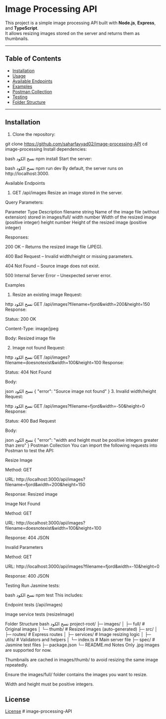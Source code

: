 # Image Processing API

This project is a simple image processing API built with **Node.js**, **Express**, and **TypeScript**.  
It allows resizing images stored on the server and returns them as thumbnails.  

---

## Table of Contents

- [Installation](#installation)  
- [Usage](#usage)  
- [Available Endpoints](#available-endpoints)  
- [Examples](#examples)  
- [Postman Collection](#postman-collection)  
- [Testing](#testing)  
- [Folder Structure](#folder-structure)  

---

## Installation

1. Clone the repository:

git clone https://github.com/saharfayyad02/image-processing-API
cd image-processing
Install dependencies:

bash
نسخ الكود
npm install
Start the server:

bash
نسخ الكود
npm run dev
By default, the server runs on http://localhost:3000.

Available Endpoints
1. GET /api/images
Resize an image stored in the server.

Query Parameters:

Parameter	Type	Description
filename	string	Name of the image file (without extension) stored in images/full/
width	number	Width of the resized image (positive integer)
height	number	Height of the resized image (positive integer)

Responses:

200 OK – Returns the resized image file (JPEG).

400 Bad Request – Invalid width/height or missing parameters.

404 Not Found – Source image does not exist.

500 Internal Server Error – Unexpected server error.

Examples
1. Resize an existing image
Request:

http
نسخ الكود
GET /api/images?filename=fjord&width=200&height=150
Response:

Status: 200 OK

Content-Type: image/jpeg

Body: Resized image file

2. Image not found
Request:

http
نسخ الكود
GET /api/images?filename=doesnotexist&width=100&height=100
Response:

Status: 404 Not Found

Body:

json
نسخ الكود
{
  "error": "Source image not found"
}
3. Invalid width/height
Request:

http
نسخ الكود
GET /api/images?filename=fjord&width=-50&height=0
Response:

Status: 400 Bad Request

Body:

json
نسخ الكود
{
  "error": "width and height must be positive integers greater than zero"
}
Postman Collection
You can import the following requests into Postman to test the API:

Resize Image

Method: GET

URL: http://localhost:3000/api/images?filename=fjord&width=200&height=150

Response: Resized image

Image Not Found

Method: GET

URL: http://localhost:3000/api/images?filename=doesnotexist&width=100&height=100

Response: 404 JSON

Invalid Parameters

Method: GET

URL: http://localhost:3000/api/images?filename=fjord&width=-10&height=0

Response: 400 JSON

Testing
Run Jasmine tests:

bash
نسخ الكود
npm test
This includes:

Endpoint tests (/api/images)

Image service tests (resizeImage)

Folder Structure
bash
نسخ الكود
project-root/
├─ images/
│  ├─ full/      # Original images
│  └─ thumb/     # Resized images (auto-generated)
├─ src/
│  ├─ routes/    # Express routes
│  ├─ services/  # Image resizing logic
│  ├─ utils/     # Validators and helpers
│  └─ index.ts   # Main server file
├─ spec/         # Jasmine test files
├─ package.json
└─ README.md
Notes
Only .jpg images are supported for now.

Thumbnails are cached in images/thumb/ to avoid resizing the same image repeatedly.

Ensure the images/full/ folder contains the images you want to resize.

Width and height must be positive integers.


## License

[License](LICENSE.txt)
#   i m a g e - p r o c e s s i n g - A P I 
 
 
